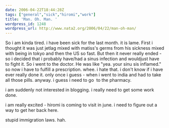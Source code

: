 ```yaml
---
date: 2006-04-22T18:44:28Z
tags: ["general","sick","hiromi","work"]
title: 'Man. Oh. Man. '
wordpress_id: 1248
wordpress_url: http://www.nata2.org/2006/04/22/man-oh-man/
---
```


So i am kinda tired. i have been sick for the last month. it is lame. First i thought it was just jetlag mixed with matiss's germs from his sickness mixed with being in tokyo and then the US so fast. But then it never really ended - so i decided that i probably have/had a sinus infection and wouldjust have to fight it. So i went to the doctor. He was like "yea. your sinu sis inflamed." so now i have to fulfill a prescription. whee. i hate that. i don't know if i have ever really done it. only once i guess - when i went to india and had to take all those pills. anyway. i guess i need to go  to the pharmacy.

i am suddenly not interested in blogging. i really need to get some work done.

i am really excited - hiromi is coming to visit in june. i need to figure out a way to get her back here.

stupid immigration laws. hah.

